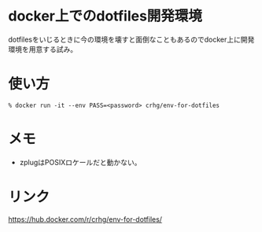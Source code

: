 # docker上でのdotfiles開発環境

dotfilesをいじるときに今の環境を壊すと面倒なこともあるのでdocker上に開発環境を用意する試み。

# 使い方

```console
% docker run -it --env PASS=<password> crhg/env-for-dotfiles
```

# メモ

* zplugはPOSIXロケールだと動かない。

# リンク

https://hub.docker.com/r/crhg/env-for-dotfiles/

